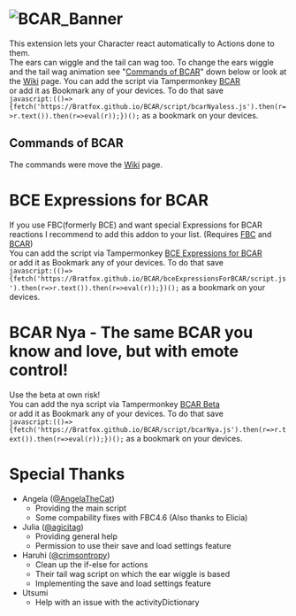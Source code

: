 # ![BCAR_Banner](https://user-images.githubusercontent.com/115511728/199107170-b32c4f2b-9319-422a-8488-51d22fe98704.png)
 
This extension lets your Character react automatically to Actions done to them.  
The ears can wiggle and the tail can wag too. To change the ears wiggle and the tail wag animation see "[Commands of BCAR](https://github.com/DrBranestawm/BCAR#commands-of-bcar)" down below or look at the [Wiki](https://github.com/DrBranestawm/BCAR/wiki) page.
You can add the script via Tampermonkey [BCAR](https://github.com/Bratfox/BCAR/raw/main/script/bcarNyalessLoader.user.js)  
or add it as Bookmark any of your devices. To do that save  
`javascript:(()=>{fetch('https://Bratfox.github.io/BCAR/script/bcarNyaless.js').then(r=>r.text()).then(r=>eval(r));})();`
as a bookmark on your devices.


## Commands of BCAR
The commands were move the [Wiki](https://github.com/DrBranestawm/BCAR/wiki) page.

# BCE Expressions for BCAR 
If you use FBC(formerly BCE) and want special Expressions for BCAR reactions I recommend to add this addon to your list. (Requires [FBC](https://sidiousious.gitlab.io/bce/) and [BCAR](https://github.com/bratfox/BCAR#))  
You can add the script via Tampermonkey [BCE Expressions for BCAR](https://github.com/Bratfox/BCAR/raw/main/bceExpressionsForBCAR/scriptLoader.user.js)  
or add it as Bookmark any of your devices. To do that save  
`javascript:(()=>{fetch('https://Bratfox.github.io/BCAR/bceExpressionsForBCAR/script.js').then(r=>r.text()).then(r=>eval(r));})();` 
as a bookmark on your devices.


# BCAR Nya - The same BCAR you know and love, but with emote control!
Use the beta at own risk!  
You can add the nya script via Tampermonkey [BCAR Beta](https://github.com/Bratfox/BCAR/raw/main/script/bcarNyaLoader.user.js)  
or add it as Bookmark any of your devices. To do that save  
`javascript:(()=>{fetch('https://Bratfox.github.io/BCAR/script/bcarNya.js').then(r=>r.text()).then(r=>eval(r));})();` 
as a bookmark on your devices.


# Special Thanks


 - Angela ([@AngelaTheCat](https://github.com/AngelaTheCat/))
    - Providing the main script
    - Some compability fixes with FBC4.6 (Also thanks to Elicia)
 - Julia ([@agicitag](https://github.com/agicitag/))
    - Providing general help
    - Permission to use their save and load settings feature
 - Haruhi ([@crimsontropy](https://github.com/crimsontropy/))
    - Clean up the if-else for actions
    - Their tail wag script on which the ear wiggle is based
    - Implementing the save and load settings feature
 - Utsumi
    - Help with an issue with the activityDictionary
